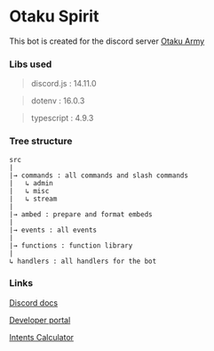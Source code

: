 # Otaku Spirit

This bot is created for the discord server [Otaku Army](https://discord.gg/KJ3WhuegWm)

### Libs used

> discord.js : 14.11.0

> dotenv : 16.0.3

> typescript : 4.9.3

### Tree structure

```
src
|
|→ commands : all commands and slash commands
|   ↳ admin
|   ↳ misc
|   ↳ stream
|
|→ ambed : prepare and format embeds
|
|→ events : all events
|
|→ functions : function library
|
↳ handlers : all handlers for the bot
```

### Links

[Discord docs](https://discord.js.org/#/docs/discord.js/13.6.0/general/welcome)

[Developer portal](https://discord.com/developers/applications)

[Intents Calculator](https://discord-intents-calculator.vercel.app/)
